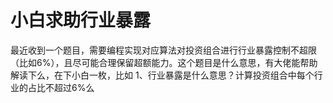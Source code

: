 # 小白求助行业暴露

最近收到一个题目，需要编程实现对应算法对投资组合进行行业暴露控制不超限（比如6%），且尽可能合理保留超额能力。这个题目是什么意思，有大佬能帮助解读下么，在下小白一枚，比如 1、行业暴露是什么意思？计算投资组合中每个行业的占比不超过6%么
